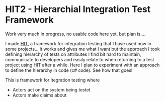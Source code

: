 # HIT2 - Hierarchial Integration Test Framework

Work very much in progress, no usable code here yet, but plan is....

I made [HIT](https://github.com/Aha43/Hit), a framework for integration testing that I have used now in some projects... it works and gives me what I want but the approach I took defining hierarchy of tests on attributes I find bit hard to maintain, communicate to developers and easily relate to when returning to a test project using HIT after a while. Here I plan to experiment with an approach to define the hierarchy in code (c# code). See how that goes!

This is framework for itegration testing where
- Actors act on the system being testet
- Actors make claims about 
